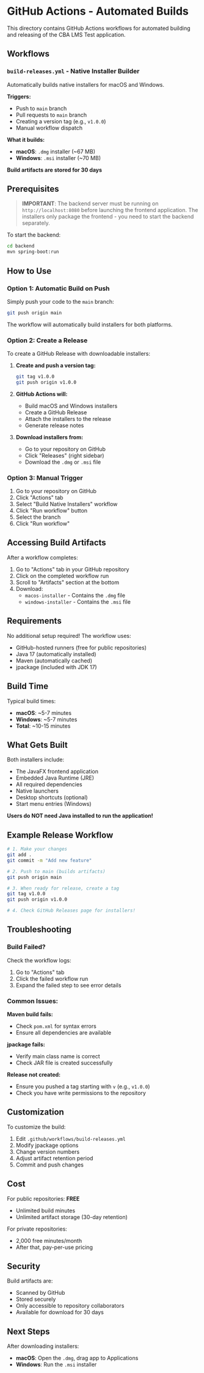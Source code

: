 # GitHub Actions - Automated Builds

This directory contains GitHub Actions workflows for automated building and releasing of the CBA LMS Test application.

## Workflows

### `build-releases.yml` - Native Installer Builder

Automatically builds native installers for macOS and Windows.

**Triggers:**
- Push to `main` branch
- Pull requests to `main` branch
- Creating a version tag (e.g., `v1.0.0`)
- Manual workflow dispatch

**What it builds:**
- **macOS**: `.dmg` installer (~67 MB)
- **Windows**: `.msi` installer (~70 MB)

**Build artifacts are stored for 30 days**

## Prerequisites

> **IMPORTANT**: The backend server must be running on `http://localhost:8080` before launching the frontend application. The installers only package the frontend - you need to start the backend separately.

To start the backend:
```bash
cd backend
mvn spring-boot:run
```

## How to Use

### Option 1: Automatic Build on Push

Simply push your code to the `main` branch:
```bash
git push origin main
```

The workflow will automatically build installers for both platforms.

### Option 2: Create a Release

To create a GitHub Release with downloadable installers:

1. **Create and push a version tag:**
   ```bash
   git tag v1.0.0
   git push origin v1.0.0
   ```

2. **GitHub Actions will:**
   - Build macOS and Windows installers
   - Create a GitHub Release
   - Attach the installers to the release
   - Generate release notes

3. **Download installers from:**
   - Go to your repository on GitHub
   - Click "Releases" (right sidebar)
   - Download the `.dmg` or `.msi` file

### Option 3: Manual Trigger

1. Go to your repository on GitHub
2. Click "Actions" tab
3. Select "Build Native Installers" workflow
4. Click "Run workflow" button
5. Select the branch
6. Click "Run workflow"

## Accessing Build Artifacts

After a workflow completes:

1. Go to "Actions" tab in your GitHub repository
2. Click on the completed workflow run
3. Scroll to "Artifacts" section at the bottom
4. Download:
   - `macos-installer` - Contains the `.dmg` file
   - `windows-installer` - Contains the `.msi` file

## Requirements

No additional setup required! The workflow uses:
- GitHub-hosted runners (free for public repositories)
- Java 17 (automatically installed)
- Maven (automatically cached)
- jpackage (included with JDK 17)

## Build Time

Typical build times:
- **macOS**: ~5-7 minutes
- **Windows**: ~5-7 minutes
- **Total**: ~10-15 minutes

## What Gets Built

Both installers include:
- The JavaFX frontend application
- Embedded Java Runtime (JRE)
- All required dependencies
- Native launchers
- Desktop shortcuts (optional)
- Start menu entries (Windows)

**Users do NOT need Java installed to run the application!**

## Example Release Workflow

```bash
# 1. Make your changes
git add .
git commit -m "Add new feature"

# 2. Push to main (builds artifacts)
git push origin main

# 3. When ready for release, create a tag
git tag v1.0.0
git push origin v1.0.0

# 4. Check GitHub Releases page for installers!
```

## Troubleshooting

### Build Failed?

Check the workflow logs:
1. Go to "Actions" tab
2. Click the failed workflow run
3. Expand the failed step to see error details

### Common Issues:

**Maven build fails:**
- Check `pom.xml` for syntax errors
- Ensure all dependencies are available

**jpackage fails:**
- Verify main class name is correct
- Check JAR file is created successfully

**Release not created:**
- Ensure you pushed a tag starting with `v` (e.g., `v1.0.0`)
- Check you have write permissions to the repository

## Customization

To customize the build:

1. Edit `.github/workflows/build-releases.yml`
2. Modify jpackage options
3. Change version numbers
4. Adjust artifact retention period
5. Commit and push changes

## Cost

For public repositories: **FREE**
- Unlimited build minutes
- Unlimited artifact storage (30-day retention)

For private repositories:
- 2,000 free minutes/month
- After that, pay-per-use pricing

## Security

Build artifacts are:
- Scanned by GitHub
- Stored securely
- Only accessible to repository collaborators
- Available for download for 30 days

## Next Steps

After downloading installers:
- **macOS**: Open the `.dmg`, drag app to Applications
- **Windows**: Run the `.msi` installer

